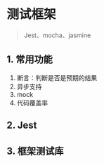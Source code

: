 # 测试框架

> Jest、mocha、jasmine

## 1. 常用功能

1. 断言：判断是否是预期的结果
2. 异步支持
3. mock
4. 代码覆盖率

## 2. Jest



## 3. 框架测试库





